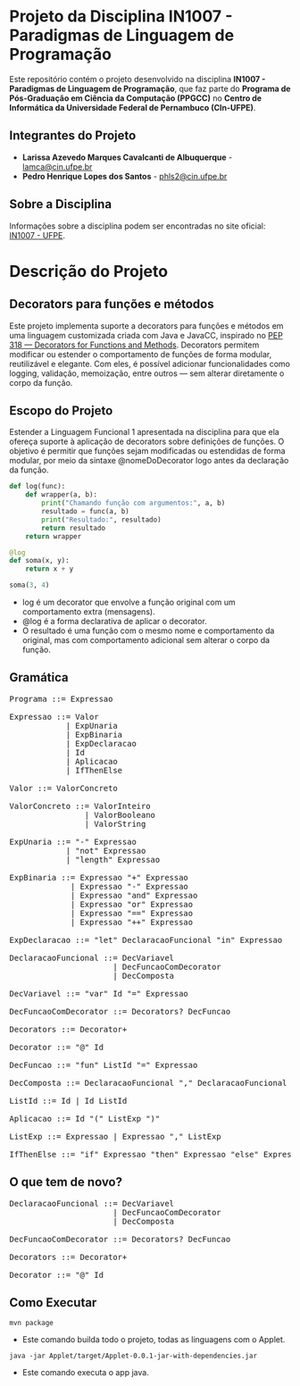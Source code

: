 # Projeto da Disciplina IN1007 - Paradigmas de Linguagem de Programação

Este repositório contém o projeto desenvolvido na disciplina **IN1007 - Paradigmas de Linguagem de Programação**, que faz parte do **Programa de Pós-Graduação em Ciência da Computação (PPGCC)** no **Centro de Informática da Universidade Federal de Pernambuco (CIn-UFPE)**.

## Integrantes do Projeto

- **Larissa Azevedo Marques Cavalcanti de Albuquerque** - lamca@cin.ufpe.br
- **Pedro Henrique Lopes dos Santos** - phls2@cin.ufpe.br

## Sobre a Disciplina
Informações sobre a disciplina podem ser encontradas no site oficial: [IN1007 - UFPE](https://www.cin.ufpe.br/~in1007/).

# Descrição do Projeto

## Decorators para funções e métodos
Este projeto implementa suporte a decorators para funções e métodos em uma linguagem customizada criada com Java e JavaCC, inspirado no [PEP 318 — Decorators for Functions and Methods](https://peps.python.org/pep-0318/).
Decorators permitem modificar ou estender o comportamento de funções de forma modular, reutilizável e elegante. Com eles, é possível adicionar funcionalidades como logging, validação, memoização, entre outros — sem alterar diretamente o corpo da função.

## Escopo do Projeto
Estender a Linguagem Funcional 1 apresentada na disciplina para que ela ofereça suporte à aplicação de decorators sobre definições de funções. O objetivo é permitir que funções sejam modificadas ou estendidas de forma modular, por meio da sintaxe @nomeDoDecorator logo antes da declaração da função.

```python
def log(func):
    def wrapper(a, b):
        print("Chamando função com argumentos:", a, b)
        resultado = func(a, b)
        print("Resultado:", resultado)
        return resultado
    return wrapper

@log
def soma(x, y):
    return x + y

soma(3, 4)
```

- log é um decorator que envolve a função original com um comportamento extra (mensagens).
- @log é a forma declarativa de aplicar o decorator.
- O resultado é uma função com o mesmo nome e comportamento da original, mas com comportamento adicional sem alterar o corpo da função.

## Gramática

<pre>
Programa ::= Expressao

Expressao ::= Valor
            | ExpUnaria
            | ExpBinaria
            | ExpDeclaracao
            | Id
            | Aplicacao
            | IfThenElse

Valor ::= ValorConcreto

ValorConcreto ::= ValorInteiro
                | ValorBooleano
                | ValorString

ExpUnaria ::= "-" Expressao
            | "not" Expressao
            | "length" Expressao

ExpBinaria ::= Expressao "+" Expressao
             | Expressao "-" Expressao
             | Expressao "and" Expressao
             | Expressao "or" Expressao
             | Expressao "==" Expressao
             | Expressao "++" Expressao

ExpDeclaracao ::= "let" DeclaracaoFuncional "in" Expressao

DeclaracaoFuncional ::= DecVariavel
                      | DecFuncaoComDecorator
                      | DecComposta

DecVariavel ::= "var" Id "=" Expressao

DecFuncaoComDecorator ::= Decorators? DecFuncao

Decorators ::= Decorator+
    
Decorator ::= "@" Id

DecFuncao ::= "fun" ListId "=" Expressao

DecComposta ::= DeclaracaoFuncional "," DeclaracaoFuncional

ListId ::= Id | Id ListId

Aplicacao ::= Id "(" ListExp ")"

ListExp ::= Expressao | Expressao "," ListExp

IfThenElse ::= "if" Expressao "then" Expressao "else" Expressao
</pre>

## O que tem de novo?

<pre>
DeclaracaoFuncional ::= DecVariavel
                      | DecFuncaoComDecorator
                      | DecComposta

DecFuncaoComDecorator ::= Decorators? DecFuncao

Decorators ::= Decorator+
    
Decorator ::= "@" Id
</pre>


## Como Executar
```
mvn package
```
- Este comando builda todo o projeto, todas as linguagens com o Applet.
```
java -jar Applet/target/Applet-0.0.1-jar-with-dependencies.jar
```
- Este comando executa o app java.
